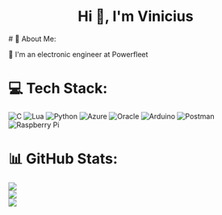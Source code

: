 <h1 align="center">Hi 👋, I'm Vinicius</h1>
# 💫 About Me:

🔭 I'm an electronic engineer at Powerfleet<br>


# 💻 Tech Stack:
![C](https://img.shields.io/badge/c-%2300599C.svg?style=for-the-badge&logo=c&logoColor=white) ![Lua](https://img.shields.io/badge/lua-%232C2D72.svg?style=for-the-badge&logo=lua&logoColor=white) ![Python](https://img.shields.io/badge/python-3670A0?style=for-the-badge&logo=python&logoColor=ffdd54) ![Azure](https://img.shields.io/badge/azure-%230072C6.svg?style=for-the-badge&logo=azure-devops&logoColor=white) ![Oracle](https://img.shields.io/badge/Oracle-F80000?style=for-the-badge&logo=oracle&logoColor=white) ![Arduino](https://img.shields.io/badge/-Arduino-00979D?style=for-the-badge&logo=Arduino&logoColor=white) ![Postman](https://img.shields.io/badge/Postman-FF6C37?style=for-the-badge&logo=postman&logoColor=white) ![Raspberry Pi](https://img.shields.io/badge/-RaspberryPi-C51A4A?style=for-the-badge&logo=Raspberry-Pi)
# 📊 GitHub Stats:
![](https://github-readme-stats.vercel.app/api?username=vini-kp&theme=dark&hide_border=false&include_all_commits=false&count_private=false)<br/>
![](https://github-readme-streak-stats.herokuapp.com/?user=vini-kp&theme=dark&hide_border=false)<br/>
![](https://github-readme-stats.vercel.app/api/top-langs/?username=vini-kp&theme=dark&hide_border=false&include_all_commits=false&count_private=false&layout=compact)
